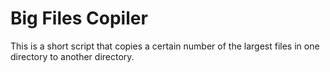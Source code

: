 # Big Files Copiler

This is a short script that copies a certain number of the largest files in one directory to another directory.
